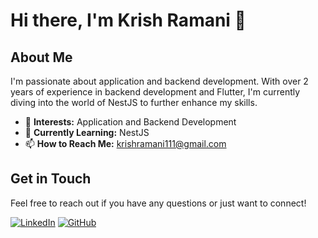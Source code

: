 # Hi there, I'm Krish Ramani 👋

## About Me
I'm passionate about application and backend development. With over 2 years of experience in backend development and Flutter, I'm currently diving into the world of NestJS to further enhance my skills.

- 👀 **Interests:** Application and Backend Development
- 🌱 **Currently Learning:** NestJS
- 📫 **How to Reach Me:** krishramani111@gmail.com

## Get in Touch
Feel free to reach out if you have any questions or just want to connect!

[![LinkedIn](https://img.shields.io/badge/LinkedIn-krishramani-blue)](https://www.linkedin.com/in/krish-ramani-751473236?utm_source=share&utm_campaign=share_via&utm_content=profile&utm_medium=android_app ) [![GitHub](https://img.shields.io/badge/GitHub-krishramani01-black)](https://github.com/krishramani01)
